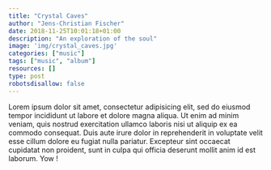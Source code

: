 ```yaml
---
title: "Crystal Caves"
author: "Jens-Christian Fischer"
date: 2018-11-25T10:01:18+01:00
description: "An exploration of the soul"
image: 'img/crystal_caves.jpg'
categories: ["music"]
tags: ["music", "album"]
resources: []
type: post
robotsdisallow: false
---
```


Lorem ipsum dolor sit amet, consectetur adipisicing elit, sed do eiusmod
tempor incididunt ut labore et dolore magna aliqua. Ut enim ad minim veniam,
quis nostrud exercitation ullamco laboris nisi ut aliquip ex ea commodo
consequat. Duis aute irure dolor in reprehenderit in voluptate velit esse
cillum dolore eu fugiat nulla pariatur. Excepteur sint occaecat cupidatat non
proident, sunt in culpa qui officia deserunt mollit anim id est laborum. Yow !


